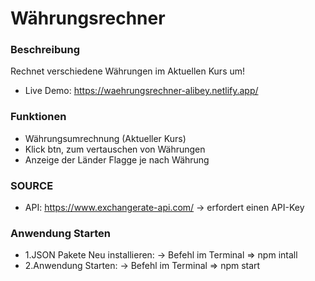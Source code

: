 # Währungsrechner

### Beschreibung
Rechnet verschiedene Währungen im Aktuellen Kurs um!
- Live Demo: https://waehrungsrechner-alibey.netlify.app/

### Funktionen
- Währungsumrechnung (Aktueller Kurs)
- Klick btn, zum vertauschen von Währungen
- Anzeige der Länder Flagge je nach Währung

### SOURCE
- API: https://www.exchangerate-api.com/
  -> erfordert einen API-Key

### Anwendung Starten
- 1.JSON Pakete Neu installieren:
  -> Befehl im Terminal => npm intall
- 2.Anwendung Starten:
  -> Befehl im Terminal => npm start
